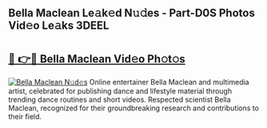 ## Bella Maclean Le𝚊k𝚎d N𝚞𝚍es - Part-D0S Photos Vid𝚎o Le𝚊ks 3DEEL

# <h2><a href="http://fbf6fyb.evod.top/?m=Bella+Maclean">🔗 👉🔴 Bella Maclean Vid𝚎o Ph𝚘t𝚘s</a></h2>

[![Bella Maclean N𝚞d𝚎s](https://i.imgur.com/8V9OHl7.gif)](http://fbf6fyb.evod.top/?m=Bella+Maclean)
Online entertainer Bella Maclean and multimedia artist, celebrated for publishing dance and lifestyle material through trending dance routines and short videos. Respected scientist Bella Maclean, recognized for their groundbreaking research and contributions to their field. 

